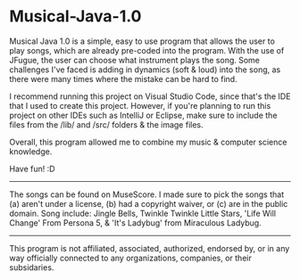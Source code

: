 # Musical-Java-1.0
Musical Java 1.0 is a simple, easy to use program that allows the user to play songs, which are already pre-coded into the program. With the use of JFugue, the user can choose what instrument plays the song. 
Some challenges I've faced is adding in dynamics (soft & loud) into the song, as there were many times where the mistake can be hard to find. 

I recommend running this project on Visual Studio Code, since that's the IDE that I used to create this project. 
However, if you're planning to run this project on other IDEs such as IntelliJ or Eclipse, make sure to include the files from the /lib/ and /src/ folders & the image files. 

Overall, this program allowed me to combine my music & computer science knowledge.

Have fun! :D

-----

The songs can be found on MuseScore. I made sure to pick the songs that (a) aren't under a license, (b) had a copyright waiver, or (c) are in the public domain.
Song include: Jingle Bells, Twinkle Twinkle Little Stars, 'Life Will Change' From Persona 5, & 'It's Ladybug' from Miraculous Ladybug. 

-----

This program is not affiliated, associated, authorized, endorsed by, or in any way officially connected to any organizations, companies, or their subsidaries.

